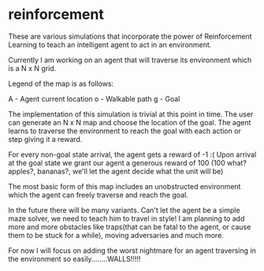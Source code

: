 # reinforcement

These are various simulations that incorporate the power of Reinforcement Learning to teach an intelligent agent to act in an environment.

Currently I am working on an agent that will traverse its environment which is a N x N grid.

Legend of the map is as follows:

A - Agent current location
o - Walkable path
g - Goal

The implementation of this simulation is trivial at this point in time. The user can generate an N x N map and choose the location of the goal. The agent learns to traverse the environment to reach the goal with each action or step giving it a reward.

For every non-goal state arrival, the agent gets a reward of -1 :(
Upon arrival at the goal state we grant our agent a generous reward of 100 (100 what? apples?, bananas?, we'll let the agent decide what the unit will be)

The most basic form of this map includes an unobstructed environment which the agent can freely traverse and reach the goal.

In the future there will be many variants. Can't let the agent be a simple maze solver, we need to teach him to travel in style!
I am planning to add more and more obstacles like traps(that can be fatal to the agent, or cause them to be stuck for a while), moving adversaries and much more.

For now I will focus on adding the worst nightmare for an agent traversing in the environment so easily........WALLS!!!!!
